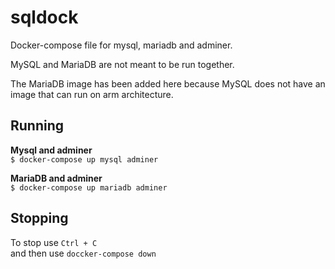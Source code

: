 # sqldock

Docker-compose file for mysql, mariadb and adminer.

MySQL and MariaDB are not meant to be run together.

The MariaDB image has been added here because MySQL does not have an image that can run on arm architecture.

## Running
**Mysql and adminer**  
`$ docker-compose up mysql adminer`

**MariaDB and adminer**  
`$ docker-compose up mariadb adminer`

## Stopping
To stop use `Ctrl + C`  
and then use `doccker-compose down`

